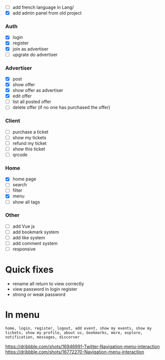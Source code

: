 - [ ] add french language in Lang/
- [x] add admin panel from old project 

### Auth
- [x] login
- [x] register
- [x] join as advertiser
- [ ] upgrate do advertiser

### Advertiser
- [x] post
- [x] show offer
- [x] show offer as advertiser
- [x] edit offer
- [ ] list all posted offer
- [ ] delete offer (if no one has purchased the offer)

### Client
- [ ] purchase a ticket
- [ ] show my tickets
- [ ] refund my ticket
- [ ] show this ticket
- [ ] qrcode

### Home
- [x] home page
- [ ] search
- [ ] filter
- [x] menu
- [ ] show all tags

### Other
- [ ] add Vue js
- [ ] add bookmark system
- [ ] add like system
- [ ] add comment system
- [ ] responsive

# Quick fixes
- rename all return to view correctly
- view password in login register
- strong or weak password


# In menu
    home, login, register, logout, add event, show my events, show my tickets, show my profile, about us, bookmarks, more, explore, notification, messages, discorver
https://dribbble.com/shots/16946991-Twitter-Navigation-menu-interaction
https://dribbble.com/shots/16772270-Navigation-menu-interaction